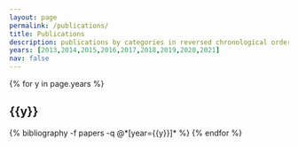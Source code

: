 ```yaml
---
layout: page
permalink: /publications/
title: Publications
description: publications by categories in reversed chronological order. generated by jekyll-scholar.
years: [2013,2014,2015,2016,2017,2018,2019,2020,2021]
nav: false
---
```


<div class="publications">

{% for y in page.years %}
  <h2 class="year">{{y}}</h2>
  {% bibliography -f papers -q @*[year={{y}}]* %}
{% endfor %}

</div>

